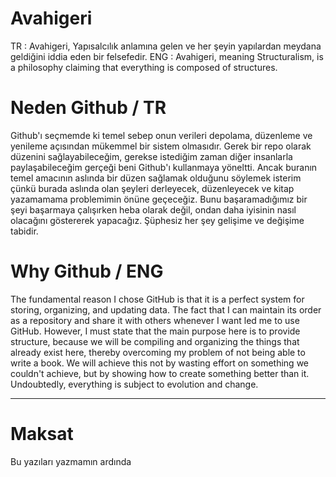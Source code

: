 # Avahigeri
TR : Avahigeri, Yapısalcılık anlamına gelen ve her şeyin yapılardan meydana geldiğini iddia eden bir felsefedir. 
ENG : Avahigeri, meaning Structuralism, is a philosophy claiming that everything is composed of structures.

# Neden Github / TR

Github'ı seçmemde ki temel sebep onun verileri depolama, düzenleme ve yenileme açısından mükemmel bir sistem olmasıdır. Gerek bir repo olarak düzenini sağlayabileceğim, gerekse istediğim zaman diğer insanlarla paylaşabileceğim gerçeği beni Github'ı kullanmaya yöneltti. Ancak buranın temel amacının aslında bir düzen sağlamak olduğunu söylemek isterim çünkü burada aslında olan şeyleri derleyecek, düzenleyecek ve kitap yazamamama problemimin önüne geçeceğiz. Bunu başaramadığımız bir şeyi başarmaya çalışırken heba olarak değil, ondan daha iyisinin nasıl olacağını göstererek yapacağız. Şüphesiz her şey gelişime ve değişime tabidir. 

# Why Github / ENG

The fundamental reason I chose GitHub is that it is a perfect system for storing, organizing, and updating data. The fact that I can maintain its order as a repository and share it with others whenever I want led me to use GitHub. However, I must state that the main purpose here is to provide structure, because we will be compiling and organizing the things that already exist here, thereby overcoming my problem of not being able to write a book. We will achieve this not by wasting effort on something we couldn't achieve, but by showing how to create something better than it. Undoubtedly, everything is subject to evolution and change.

---

# Maksat

Bu yazıları yazmamın ardında 